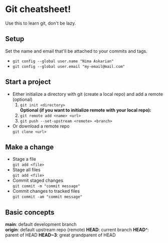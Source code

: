 # Git cheatsheet!
Use this to learn git, don't be lazy.
## Setup
Set the name and email that'll be attached to your commits and tags.
- `git config --global user.name "Nima Askarian"`
- `git config --global user.email "my-email@mail.com"`
## Start a project

- Either initialize a directory with git (create a local repo) and add a remote (optional)
  1. `git init <directory>`  
  **Optional (if you want to initialize remote with your local repo):**
  2. `git remote add <name> <url>`
  3. `git push --set-upstream <remote> <branch>`
- Or download a remote repo  
  `git clone <url>`

## Make a change
- Stage a file  
`git add <file>`
- Stage all files  
`git add <file>`
- Commit staged changes  
`git commit -m "commit message"`
- Commit changes to tracked files  
`git commit -am "commit message"`

## Basic concepts
**main**: default development branch  
**origin**: default upstream repo (remote)
**HEAD**: current branch
**HEAD^**: parent of HEAD
**HEAD~3**: great grandparent of HEAD
